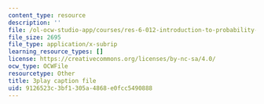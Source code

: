 ```yaml
---
content_type: resource
description: ''
file: /ol-ocw-studio-app/courses/res-6-012-introduction-to-probability-spring-2018/9126523c3bf1305a4868e0fcc5490888_Hmm9IqosCv4.srt
file_size: 2695
file_type: application/x-subrip
learning_resource_types: []
license: https://creativecommons.org/licenses/by-nc-sa/4.0/
ocw_type: OCWFile
resourcetype: Other
title: 3play caption file
uid: 9126523c-3bf1-305a-4868-e0fcc5490888
---
```

